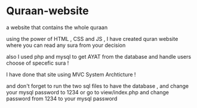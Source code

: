 # Quraan-website
a website that contains the whole quraan 

using the power of HTML , CSS and JS , I have created quran website  where you can read any sura from your decision 

also I used php and mysql to get AYAT from the database and handle users choose of specefic sura ! 

I have done that site using MVC System Archticture ! 

and don't forget to run the two sql files to have the database , and change your mysql password to 1234 or go to view/index.php and change password from 1234 to your mysql password
